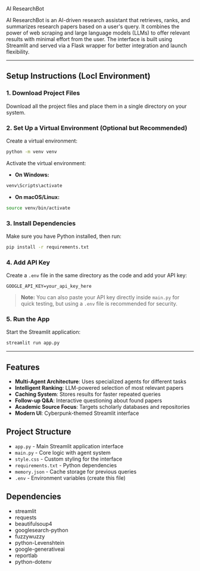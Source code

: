AI ResearchBot

AI ResearchBot is an AI-driven research assistant that retrieves, ranks, and summarizes research papers based on a user's query. It combines the power of web scraping and large language models (LLMs) to offer relevant results with minimal effort from the user. The interface is built using Streamlit and served via a Flask wrapper for better integration and launch flexibility.

---

## Setup Instructions (Locl Environment)

### 1. Download Project Files

Download all the project files and place them in a single directory on your system.

### 2. Set Up a Virtual Environment (Optional but Recommended)

Create a virtual environment:
```bash
python -m venv venv
```

Activate the virtual environment:

- **On Windows:**
```bash
venv\Scripts\activate
```

- **On macOS/Linux:**
```bash
source venv/bin/activate
```

### 3. Install Dependencies

Make sure you have Python installed, then run:
```bash
pip install -r requirements.txt
```

### 4. Add API Key

Create a `.env` file in the same directory as the code and add your API key:
```
GOOGLE_API_KEY=your_api_key_here
```

> **Note:** You can also paste your API key directly inside `main.py` for quick testing, but using a `.env` file is recommended for security.

### 5. Run the App

Start the Streamlit application:
```bash
streamlit run app.py
```

---

## Features

- **Multi-Agent Architecture**: Uses specialized agents for different tasks
- **Intelligent Ranking**: LLM-powered selection of most relevant papers
- **Caching System**: Stores results for faster repeated queries
- **Follow-up Q&A**: Interactive questioning about found papers
- **Academic Source Focus**: Targets scholarly databases and repositories
- **Modern UI**: Cyberpunk-themed Streamlit interface

## Project Structure

- `app.py` - Main Streamlit application interface
- `main.py` - Core logic with agent system
- `style.css` - Custom styling for the interface
- `requirements.txt` - Python dependencies
- `memory.json` - Cache storage for previous queries
- `.env` - Environment variables (create this file)

## Dependencies

- streamlit
- requests
- beautifulsoup4
- googlesearch-python
- fuzzywuzzy
- python-Levenshtein
- google-generativeai
- reportlab
- python-dotenv
